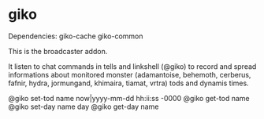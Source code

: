 # giko

Dependencies: 
giko-cache
giko-common

This is the broadcaster addon. 

It listen to chat commands in tells and linkshell (@giko) to record and spread informations about monitored monster (adamantoise, behemoth, cerberus, fafnir, hydra, jormungand, khimaira, tiamat, vrtra) tods and dynamis times.

@giko set-tod name now|yyyy-mm-dd hh:ii:ss -0000
@giko get-tod name
@giko set-day name day
@giko get-day name
